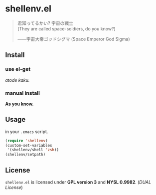 shellenv.el
===========

> 君知ってるかい? 宇宙の戦士<br />
> (They are called space-soldiers, do you know?)
>
> ——宇宙大帝ゴッドシグマ (Space Emperor God Sigma)

Install
-------

### use el-get

*atode kaku.*

### manual install

**As you know.**

Usage
-----

in your `.emacs` script.

```lisp
(require 'shellenv)
(custom-set-variables
 '(shellenv/shell 'zsh))
(shellenv/setpath)
```

License
-------

`shellenv.el` is licensed under **GPL version 3** and **NYSL 0.9982**. (*DUAL License*)
